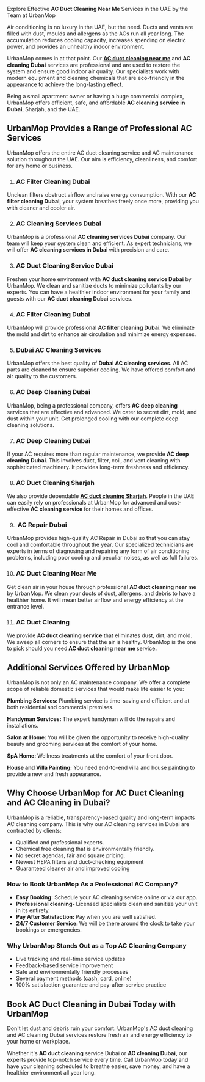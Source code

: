 <p><span style="font-weight: 400;">Explore Effective </span><strong>AC Duct Cleaning Near Me </strong>S<span style="font-weight: 400;">ervices in the UAE by the Team at UrbanMop</span></p>
<p><span style="font-weight: 400;">Air conditioning is no luxury in the UAE, but the need. Ducts and vents are filled with dust, moulds and allergens as the ACs run all year long. The accumulation reduces cooling capacity, increases spending on electric power, and provides an unhealthy indoor environment.</span></p>
<p><span style="font-weight: 400;">UrbanMop comes in at that point. Our </span><strong><a href="https://www.urbanmop.com/service/details/ac-cleaning-service">AC duct cleaning near me</a></strong><span style="font-weight: 400;"> and </span><strong>AC cleaning Dubai</strong> <span style="font-weight: 400;">services are professional and are used to restore the system and ensure good indoor air quality. Our specialists work with modern equipment and cleaning chemicals that are eco-friendly in the appearance to achieve the long-lasting effect.</span></p>
<p><span style="font-weight: 400;">Being a small apartment owner or having a huge commercial complex, UrbanMop offers efficient, safe, and affordable <strong>AC cleaning service in Dubai</strong></span><span style="font-weight: 400;">, Sharjah, and the UAE.</span></p>
<h2><strong>UrbanMop Provides a Range of Professional AC Services</strong></h2>
<p><span style="font-weight: 400;">UrbanMop offers the entire AC duct cleaning service and AC maintenance solution throughout the UAE. Our aim is efficiency, cleanliness, and comfort for any home or business.</span></p>
<ol>
<li>
<h3><strong> AC Filter Cleaning Dubai</strong></h3>
</li>
</ol>
<p><span style="font-weight: 400;">Unclean filters obstruct airflow and raise energy consumption. With our </span><strong>AC filter cleaning Dubai</strong><span style="font-weight: 400;">, your system breathes freely once more, providing you with cleaner and cooler air.</span></p>
<ol start="2">
<li>
<h3><strong> AC Cleaning Services Dubai</strong></h3>
</li>
</ol>
<p><span style="font-weight: 400;">UrbanMop is a professional </span><strong>AC cleaning services Dubai</strong> <span style="font-weight: 400;">company. Our team will keep your system clean and efficient. As expert technicians, we will offer </span><strong>AC cleaning services in Dubai </strong><span style="font-weight: 400;">with precision and care.</span></p>
<ol start="3">
<li>
<h3><strong> AC Duct Cleaning Service Dubai</strong></h3>
</li>
</ol>
<p><span style="font-weight: 400;">Freshen your home environment with </span><strong>AC duct cleaning service Dubai</strong> <span style="font-weight: 400;">by UrbanMop. We clean and sanitize ducts to minimize pollutants by our experts. You can have a healthier indoor environment for your family and guests with our </span><strong>AC duct cleaning Dubai</strong><span style="font-weight: 400;"> services.</span></p>
<ol start="4">
<li>
<h3><strong> AC Filter Cleaning Dubai</strong></h3>
</li>
</ol>
<p><span style="font-weight: 400;">UrbanMop will provide professional </span><strong>AC filter cleaning Duba</strong><span style="font-weight: 400;">i. We eliminate the mold and dirt to enhance air circulation and minimize energy expenses.</span></p>
<ol start="5">
<li>
<h3><strong> Dubai AC Cleaning Services</strong></h3>
</li>
</ol>
<p><span style="font-weight: 400;">UrbanMop offers the best quality of </span><strong>Dubai AC cleaning services. </strong><span style="font-weight: 400;">All AC parts are cleaned to ensure superior cooling. We have offered comfort and air quality to the customers.</span></p>
<ol start="6">
<li>
<h3><strong> AC Deep Cleaning Dubai</strong></h3>
</li>
</ol>
<p><span style="font-weight: 400;">UrbanMop, being a professional company, offers </span><strong>AC deep cleaning</strong><span style="font-weight: 400;"> services that are effective and advanced. We cater to secret dirt, mold, and dust within your unit. Get prolonged cooling with our complete deep cleaning solutions.</span></p>
<ol start="7">
<li>
<h3><strong> AC Deep Cleaning Dubai</strong></h3>
</li>
</ol>
<p><span style="font-weight: 400;">If your AC requires more than regular maintenance, we provide </span><strong>AC deep cleaning Dubai​</strong><span style="font-weight: 400;">. This involves duct, filter, coil, and vent cleaning with sophisticated machinery. It provides long-term freshness and efficiency.</span></p>
<ol start="8">
<li>
<h3><strong> AC Duct Cleaning Sharjah</strong></h3>
</li>
</ol>
<p><span style="font-weight: 400;">We also provide dependable </span><a href="https://www.urbanmop.com/service/details/ac-cleaning-service"><strong>AC duct cleaning Sharjah</strong></a><span style="font-weight: 400;">. People in the UAE can easily rely on professionals at UrbanMop for advanced and cost-effective </span><strong>AC cleaning service​ </strong><span style="font-weight: 400;">for their homes and offices.</span></p>
<ol start="9">
<li>
<h3><strong> AC</strong><strong> Repair Dubai</strong></h3>
</li>
</ol>
<p><span style="font-weight: 400;">UrbanMop provides high-quality AC Repair in Dubai so that you can stay cool and comfortable throughout the year. Our specialized technicians are experts in terms of diagnosing and repairing any form of air conditioning problems, including poor cooling and peculiar noises, as well as full failures.</span></p>
<ol start="10">
<li>
<h3><strong> AC Duct Cleaning Near Me</strong></h3>
</li>
</ol>
<p><span style="font-weight: 400;">Get clean air in your house through professiona</span>l <strong>AC duct cleaning near me </strong><span style="font-weight: 400;">by UrbanMop. We clean your ducts of dust, allergens, and debris to have a healthier home. It will mean better airflow and energy efficiency at the entrance level.</span></p>
<ol start="11">
<li>
<h3><strong> AC Duct Cleaning</strong></h3>
</li>
</ol>
<p><span style="font-weight: 400;">We provide </span><strong>AC duct cleaning service</strong><span style="font-weight: 400;"> that eliminates dust, dirt, and mold. We sweep all corners to ensure that the air is healthy. UrbanMop is the one to pick should you need</span><strong> AC duct cleaning near me </strong><span style="font-weight: 400;">service</span><strong>.</strong></p>
<h2><strong>Additional Services Offered by UrbanMop </strong></h2>
<p><span style="font-weight: 400;">UrbanMop is not only an AC maintenance company. We offer a complete scope of reliable domestic services that would make life easier to you:</span></p>
<p><strong>Plumbing Services: </strong><span style="font-weight: 400;">Plumbing service is time-saving and efficient and at both residential and commercial premises.</span></p>
<p><strong>Handyman Services: </strong><span style="font-weight: 400;">The expert handyman will do the repairs and installations.</span></p>
<p><strong>Salon at Home: </strong><span style="font-weight: 400;">You will be given the opportunity to receive high-quality beauty and grooming services at the comfort of your home.</span></p>
<p><strong>SpA Home: </strong><span style="font-weight: 400;">Wellness treatments at the comfort of your front door.</span></p>
<p><strong>House and Villa Painting:</strong><span style="font-weight: 400;"> You need end-to-end villa and house painting to provide a new and fresh appearance.</span></p>
<h2><strong>Why Choose UrbanMop for AC Duct Cleaning and AC Cleaning in Dubai?</strong></h2>
<p><span style="font-weight: 400;">UrbanMop is a reliable, transparency-based quality and long-term impacts AC cleaning company. This is why our AC cleaning services in Dubai are contracted by clients:</span></p>
<ul>
<li style="font-weight: 400;" aria-level="1"><span style="font-weight: 400;">Qualified and professional experts.</span></li>
<li style="font-weight: 400;" aria-level="1"><span style="font-weight: 400;">Chemical free cleaning that is environmentally friendly.</span></li>
<li style="font-weight: 400;" aria-level="1"><span style="font-weight: 400;">No secret agendas, fair and square pricing.</span></li>
<li style="font-weight: 400;" aria-level="1"><span style="font-weight: 400;">Newest HEPA filters and duct-checking equipment</span></li>
<li style="font-weight: 400;" aria-level="1"><span style="font-weight: 400;">Guaranteed cleaner air and improved cooling</span></li>
</ul>
<h3><strong>How to Book UrbanMop As a Professional AC Company?</strong></h3>
<ul>
<li style="font-weight: 400;" aria-level="1"><strong>Easy Booking:</strong><span style="font-weight: 400;"> Schedule your AC cleaning service online or via our app.</span></li>
<li style="font-weight: 400;" aria-level="1"><strong>Professional cleaning- </strong><span style="font-weight: 400;">Licensed specialists clean and sanitize your unit in its entirety.</span></li>
<li style="font-weight: 400;" aria-level="1"><strong>Pay After Satisfaction: </strong><span style="font-weight: 400;">Pay when you are well satisfied.</span></li>
<li style="font-weight: 400;" aria-level="1"><strong>24/7 Customer Service: </strong><span style="font-weight: 400;">We will be there around the clock to take your bookings or emergencies.</span></li>
</ul>
<h3><strong>Why UrbanMop Stands Out as a Top AC Cleaning Company</strong></h3>
<ul>
<li style="font-weight: 400;" aria-level="1"><span style="font-weight: 400;">Live tracking and real-time service updates</span></li>
<li style="font-weight: 400;" aria-level="1"><span style="font-weight: 400;">Feedback-based service improvement</span></li>
<li style="font-weight: 400;" aria-level="1"><span style="font-weight: 400;">Safe and environmentally friendly processes</span></li>
<li style="font-weight: 400;" aria-level="1"><span style="font-weight: 400;">Several payment methods (cash, card, online)</span></li>
<li style="font-weight: 400;" aria-level="1"><span style="font-weight: 400;">100% satisfaction guarantee and pay-after-service practice</span></li>
</ul>
<h2><strong>Book AC Duct Cleaning in Dubai Today with UrbanMop</strong></h2>
<p><span style="font-weight: 400;">Don't let dust and debris ruin your comfort. UrbanMop's AC duct cleaning and AC cleaning Dubai services restore fresh air and energy efficiency to your home or workplace.</span></p>
<p><span style="font-weight: 400;">Whether it's </span><strong>AC duct cleaning</strong><span style="font-weight: 400;"> service Dubai or </span><strong>AC cleaning Dubai,</strong><span style="font-weight: 400;"> our experts provide top-notch service every time. Call UrbanMop today and have your cleaning scheduled to breathe easier, save money, and have a healthier environment all year long.</span></p>
